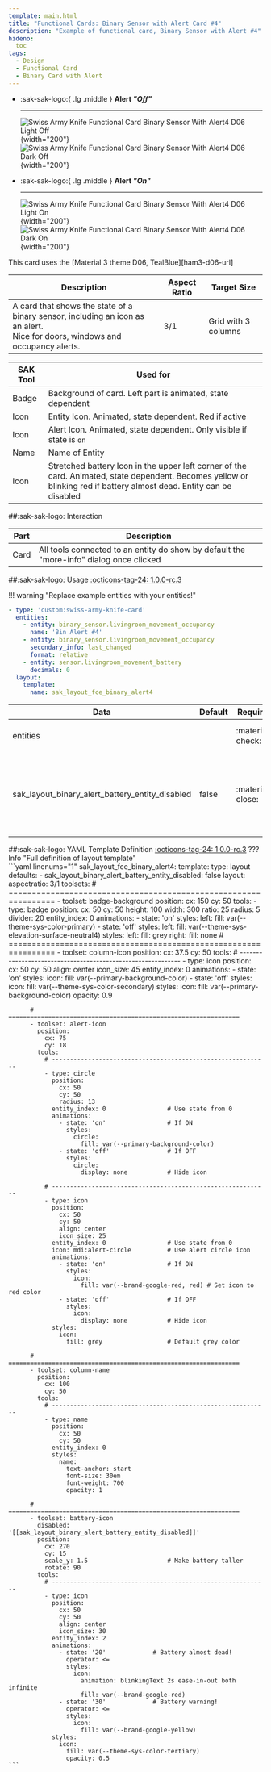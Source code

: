 ```yaml
---
template: main.html
title: "Functional Cards: Binary Sensor with Alert Card #4"
description: "Example of functional card, Binary Sensor with Alert #4"
hideno:
  toc
tags:
  - Design
  - Functional Card
  - Binary Card with Alert
---
```

<!-- GT/GL -->

<div class="grid cards" markdown>

-   :sak-sak-logo:{ .lg .middle } __Alert *"Off"*__

    ---
    ![Swiss Army Knife Functional Card Binary Sensor With Alert4 D06 Light Off](../../assets/screenshots/sak-functional-card-12-binary-sensor-alert4-theme-d06-light-off.png#only-light){width="200"}
    ![Swiss Army Knife Functional Card Binary Sensor With Alert4 D06 Dark Off](../../assets/screenshots/sak-functional-card-12-binary-sensor-alert4-theme-d06-dark-off.png#only-dark){width="200"}

-   :sak-sak-logo:{ .lg .middle } __Alert *"On"*__

    ---    
    ![Swiss Army Knife Functional Card Binary Sensor With Alert4 D06 Light On](../../assets/screenshots/sak-functional-card-12-binary-sensor-alert4-theme-d06-light-on.png#only-light){width="200"}
    ![Swiss Army Knife Functional Card Binary Sensor With Alert4 D06 Dark On](../../assets/screenshots/sak-functional-card-12-binary-sensor-alert4-theme-d06-dark-on.png#only-dark){width="200"}
</div>
This card uses the [Material 3 theme D06, TealBlue][ham3-d06-url]

| Description| Aspect Ratio| Target Size |
|-|-|-|
| A card that shows the state of a binary sensor, including an icon as an alert. <br>Nice for doors, windows and occupancy alerts.| 3/1 | Grid with 3 columns |

| SAK Tool| Used for |
|-|-|
| Badge | Background of card. Left part is animated, state dependent|
| Icon | Entity Icon. Animated, state dependent. Red if active|
| Icon | Alert Icon. Animated, state dependent. Only visible if state is `on`|
| Name | Name of Entity|
| Icon | Stretched battery Icon in the upper left corner of the card. Animated, state dependent. Becomes yellow or blinking red if battery almost dead. Entity can be disabled |

##:sak-sak-logo: Interaction

| Part | Description|
|-|-|
| Card | All tools connected to an entity do show by default the "more-info" dialog once clicked |

##:sak-sak-logo: Usage
[:octicons-tag-24: 1.0.0-rc.3][github-releases]

!!! warning "Replace example entities with your entities!"

```yaml linenums="1"
- type: 'custom:swiss-army-knife-card'
  entities:
    - entity: binary_sensor.livingroom_movement_occupancy
      name: 'Bin Alert #4'
    - entity: binary_sensor.livingroom_movement_occupancy
      secondary_info: last_changed
      format: relative
    - entity: sensor.livingroom_movement_battery
      decimals: 0
  layout:
    template:
      name: sak_layout_fce_binary_alert4
```

| Data | Default| Required | Description |
|-|-|-|-|
| entities |  | :material-check: | The three required entities |
| sak_layout_binary_alert_battery_entity_disabled | false | :material-close: | If no battery entity available for this sensor. Disable this tool |

##:sak-sak-logo: YAML Template Definition
[:octicons-tag-24: 1.0.0-rc.3][github-releases]
??? Info "Full definition of layout template"  
    ```yaml linenums="1"
    sak_layout_fce_binary_alert4:
      template:
        type: layout
        defaults: 
          - sak_layout_binary_alert_battery_entity_disabled: false
      layout:
        aspectratio: 3/1
        toolsets:
          # ================================================================
          - toolset: badge-background
            position:
              cx: 150
              cy: 50
            tools:
              - type: badge
                position:
                  cx: 50
                  cy: 50
                  height: 100
                  width: 300
                  ratio: 25
                  radius: 5
                  divider: 20
                entity_index: 0
                animations:
                  - state: 'on'
                    styles:
                      left:
                        fill: var(--theme-sys-color-primary)
                  - state: 'off'
                    styles:
                      left:
                        fill: var(--theme-sys-elevation-surface-neutral4)
                styles:
                  left:
                    fill: grey
                  right:
                    fill: none
          # ================================================================
          - toolset: column-icon
            position:
              cx: 37.5
              cy: 50
            tools:
              # ------------------------------------------------------------
              - type: icon
                position:
                  cx: 50
                  cy: 50
                  align: center
                  icon_size: 45
                entity_index: 0
                animations:
                  - state: 'on'
                    styles:
                      icon:
                        fill: var(--primary-background-color)
                  - state: 'off'
                    styles:
                      icon:
                        fill: var(--theme-sys-color-secondary)
                styles:
                  icon:
                    fill: var(--primary-background-color)
                    opacity: 0.9
                
          # ================================================================
          - toolset: alert-icon
            position:
              cx: 75
              cy: 18
            tools:
              # ------------------------------------------------------------
              - type: circle
                position:
                  cx: 50
                  cy: 50
                  radius: 13
                entity_index: 0                 # Use state from 0
                animations:
                  - state: 'on'                 # If ON
                    styles:
                      circle:
                        fill: var(--primary-background-color)
                  - state: 'off'                # If OFF
                    styles:
                      circle:
                        display: none           # Hide icon

              # ------------------------------------------------------------
              - type: icon
                position:
                  cx: 50
                  cy: 50
                  align: center
                  icon_size: 25
                entity_index: 0                 # Use state from 0
                icon: mdi:alert-circle          # Use alert circle icon
                animations:
                  - state: 'on'                 # If ON
                    styles:
                      icon:
                        fill: var(--brand-google-red, red) # Set icon to red color
                  - state: 'off'                # If OFF
                    styles:
                      icon:
                        display: none           # Hide icon
                styles:
                  icon:
                    fill: grey                  # Default grey color

          # ================================================================
          - toolset: column-name
            position:
              cx: 100
              cy: 50
            tools:
              # ------------------------------------------------------------
              - type: name
                position:
                  cx: 50
                  cy: 50
                entity_index: 0
                styles:
                  name:
                    text-anchor: start
                    font-size: 30em
                    font-weight: 700
                    opacity: 1

          # ================================================================
          - toolset: battery-icon
            disabled: '[[sak_layout_binary_alert_battery_entity_disabled]]'
            position:
              cx: 270
              cy: 15
              scale_y: 1.5                      # Make battery taller
              rotate: 90
            tools:
              # ------------------------------------------------------------
              - type: icon
                position:
                  cx: 50
                  cy: 50
                  align: center
                  icon_size: 30
                entity_index: 2
                animations:
                  - state: '20'             # Battery almost dead!
                    operator: <=
                    styles:
                      icon:
                        animation: blinkingText 2s ease-in-out both infinite
                        fill: var(--brand-google-red)
                  - state: '30'             # Battery warning!
                    operator: <=
                    styles:
                      icon:
                        fill: var(--brand-google-yellow)
                styles:
                  icon:
                    fill: var(--theme-sys-color-tertiary)
                    opacity: 0.5
    ```
<!-- Image references -->

<!--- Internal References... --->
[Swiss Army Knife Tutorial 02]: ../tutorials/10-step-tutorial-02-intro.md

<!--- External References... --->
[ham3-d06-url]: https://material3-themes-manual.amoebelabs.com/examples/material3-example-theme-d06-tealblue/
[github-releases]: https://github.com/amoebelabs/swiss-army-knife-card/releases/
